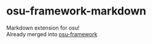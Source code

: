 # osu-framework-markdown
Markdown extension for osu!    
Already merged into [osu-framework](https://github.com/ppy/osu-framework)
